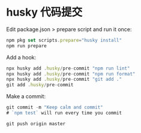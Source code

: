 # husky 代码提交
Edit package.json > prepare script and run it once:
``` javascript
npm pkg set scripts.prepare="husky install"
npm run prepare
```

Add a hook:
``` javascript
npx husky add .husky/pre-commit "npm run lint"
npx husky add .husky/pre-commit "npm run format"
npx husky add .husky/pre-commit "git add ."
git add .husky/pre-commit
```

Make a commit:
``` javascript
git commit -m "Keep calm and commit"
# `npm test` will run every time you commit

git push origin master
```